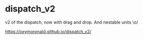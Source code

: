 # dispatch_v2
v2 of the dispatch, now with drag and drop. And nestable units \o/

https://oxymoronald.github.io/dispatch_v2/ 

